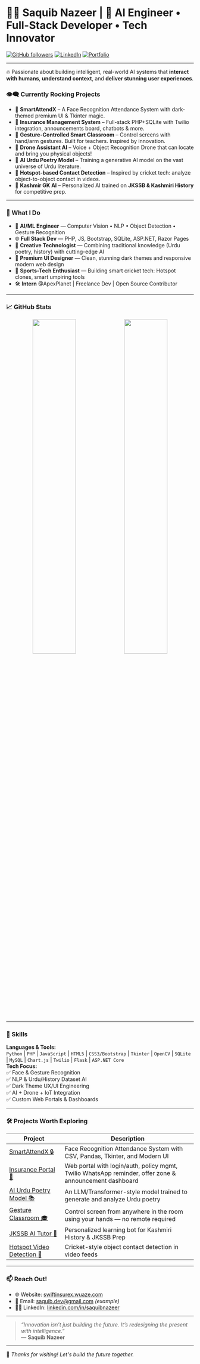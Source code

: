 # 👨‍💻 Saquib Nazeer | 🚀 AI Engineer • Full-Stack Developer • Tech Innovator

[![GitHub followers](https://img.shields.io/github/followers/saquibnazeer?label=Follow&style=social)](https://github.com/saquibnazeer)
[![LinkedIn](https://img.shields.io/badge/LinkedIn-SaquibNazeer-blue?style=flat&logo=linkedin)](https://www.linkedin.com/in/saquibnazeer/)
[![Portfolio](https://img.shields.io/badge/Portfolio-Live%20Now-orange?style=flat&logo=firefox-browser)](https://swiftinsurex.wuaze.com)

---

🔥 Passionate about building intelligent, real-world AI systems that **interact with humans**, **understand context**, and **deliver stunning user experiences**.

### 👁️‍🗨️ Currently Rocking Projects
- 🔹 **SmartAttendX** – A Face Recognition Attendance System with dark-themed premium UI & Tkinter magic.
- 🔹 **Insurance Management System** – Full-stack PHP+SQLite with Twilio integration, announcements board, chatbots & more.
- 🔹 **Gesture-Controlled Smart Classroom** – Control screens with hand/arm gestures. Built for teachers. Inspired by innovation.
- 🔹 **Drone Assistant AI** – Voice + Object Recognition Drone that can locate and bring you physical objects!
- 🔹 **AI Urdu Poetry Model** – Training a generative AI model on the vast universe of Urdu literature.
- 🔹 **Hotspot-based Contact Detection** – Inspired by cricket tech: analyze object-to-object contact in videos.
- 🔹 **Kashmir GK AI** – Personalized AI trained on **JKSSB & Kashmiri History** for competitive prep.

---

### 💼 What I Do
- 🤖 **AI/ML Engineer** — Computer Vision • NLP • Object Detection • Gesture Recognition
- 🌐 **Full Stack Dev** — PHP, JS, Bootstrap, SQLite, ASP.NET, Razor Pages
- 🧠 **Creative Technologist** — Combining traditional knowledge (Urdu poetry, history) with cutting-edge AI
- 🎨 **Premium UI Designer** — Clean, stunning dark themes and responsive modern web design
- 🏏 **Sports-Tech Enthusiast** — Building smart cricket tech: Hotspot clones, smart umpiring tools
- 🛠️ **Intern** @ApexPlanet | Freelance Dev | Open Source Contributor

---

### 📈 GitHub Stats
<p align="center">
  <img src="https://github-readme-stats.vercel.app/api?username=saquibnazeer&show_icons=true&theme=radical&hide=issues" width="48%">
  <img src="https://github-readme-streak-stats.herokuapp.com/?user=saquibnazeer&theme=radical" width="48%">
</p>

---

### 🧠 Skills
**Languages & Tools:**  
`Python` | `PHP` | `JavaScript` | `HTML5` | `CSS3/Bootstrap` | `Tkinter` | `OpenCV` | `SQLite` | `MySQL` | `Chart.js` | `Twilio` | `Flask` | `ASP.NET Core`  
**Tech Focus:**  
✅ Face & Gesture Recognition  
✅ NLP & Urdu/History Dataset AI  
✅ Dark Theme UX/UI Engineering  
✅ AI + Drone + IoT Integration  
✅ Custom Web Portals & Dashboards

---

### 🛠 Projects Worth Exploring
| Project | Description |
|--------|-------------|
| [SmartAttendX 🔒](https://github.com/saquibnazeer/SmartAttendX) | Face Recognition Attendance System with CSV, Pandas, Tkinter, and Modern UI |
| [Insurance Portal 💼](https://swiftinsurex.wuaze.com) | Web portal with login/auth, policy mgmt, Twilio WhatsApp reminder, offer zone & announcement dashboard |
| [AI Urdu Poetry Model 📚](#) | An LLM/Transformer-style model trained to generate and analyze Urdu poetry |
| [Gesture Classroom 🎓](#) | Control screen from anywhere in the room using your hands — no remote required |
| [JKSSB AI Tutor 📘](#) | Personalized learning bot for Kashmiri History & JKSSB Prep |
| [Hotspot Video Detection 🎥](#) | Cricket-style object contact detection in video feeds |

---

### 📫 Reach Out!
- 🌐 Website: [swiftinsurex.wuaze.com](https://swiftinsurex.wuaze.com)
- 📧 Email: saquib.dev@gmail.com *(example)*
- 🧑‍💼 LinkedIn: [linkedin.com/in/saquibnazeer](https://www.linkedin.com/in/saquibnazeer/)

---

> _“Innovation isn’t just building the future. It’s redesigning the present with intelligence.”_  
> — **Saquib Nazeer**

---

🖤 *Thanks for visiting! Let's build the future together.*

